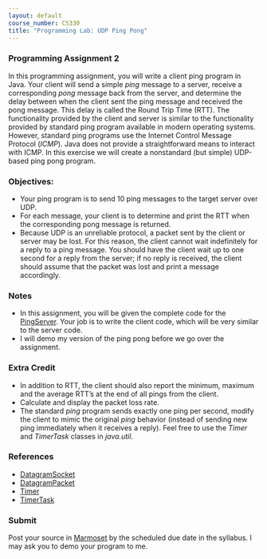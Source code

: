 ```yaml
---
layout: default
course_number: CS330
title: "Programming Lab: UDP Ping Pong"
---
```


### Programming Assignment 2
In this programming assignment, you will write a client ping program in Java. Your client will send a simple _ping_ message to a server,
receive a corresponding _pong_ message back from the server, and determine the delay between when the client sent the ping message and received the pong message.
This delay is called the Round Trip Time (RTT). The functionality provided by the client and server is similar to the functionality provided by standard ping program available in modern operating systems.
However, standard ping programs use the Internet Control Message Protocol (_ICMP_). Java does not provide a straightforward means to interact with ICMP.
In this exercise we will create a nonstandard (but simple) UDP-based ping pong program.

### Objectives:
  - Your ping program is to send 10 ping messages to the target server over UDP.
  - For each message, your client is to determine and print the RTT when the corresponding pong message is returned.
  - Because UDP is an unreliable protocol, a packet sent by the client or server may be lost. For this reason, the client cannot wait indefinitely for a reply to a ping message. You should have the client wait up to one second for a reply from the server; if no reply is received, the client should assume that the packet was lost and print a message accordingly.

### Notes
  - In this assignment, you will be given the complete code for the [PingServer](files\PingServer.java). Your job is to write the client code, which will be very similar to the server code.
  - I will demo my version of the ping pong before we go over the assignment.

### Extra Credit
- In addition to RTT, the client should also report the minimum, maximum and the average RTT’s at the end of all pings from the client.
- Calculate and display the packet loss rate.
- The standard _ping_ program sends exactly one ping per second, modify the client to mimic the original _ping_ behavior (instead of sending new ping immediately when it receives a reply). Feel free to use the _Timer_ and _TimerTask_ classes in _java.util_.

### References
- [DatagramSocket](https://docs.oracle.com/javase/15/docs/api/java/net/DatagramSocket.html)
- [DatagramPacket](https://docs.oracle.com/javase/15/docs/api/java/net/DatagramPacket.html)
- [Timer](https://docs.oracle.com/javase/15/docs/api/java/util/Timer.html)
- [TimerTask](https://docs.oracle.com/javase/15/docs/api/java/util/TimerTask.html)

### Submit
Post your source in [Marmoset](https://cs.ycp.edu/marmoset) by the scheduled due date in the syllabus. I may ask you to demo your program to me.
